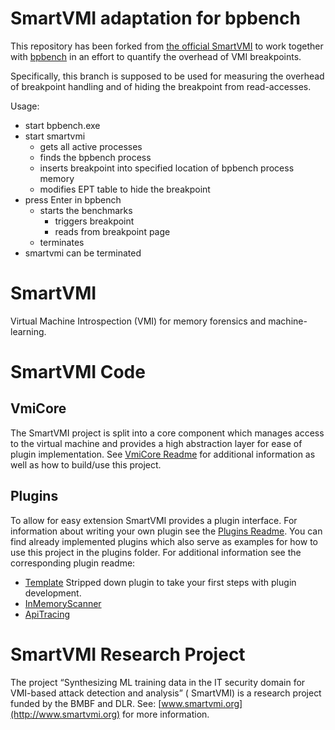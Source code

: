 # SmartVMI adaptation for bpbench

This repository has been forked from [the official SmartVMI](https://github.com/GDATASoftwareAG/smartvmi) to work
together with [bpbench](https://github.com/lbeierlieb/bpbench) in an effort to quantify the overhead of VMI
breakpoints.

Specifically, this branch is supposed to be used for measuring the overhead of breakpoint handling and of hiding
the breakpoint from read-accesses.

Usage:
* start bpbench.exe
* start smartvmi
  * gets all active processes
  * finds the bpbench process
  * inserts breakpoint into specified location of bpbench process memory
  * modifies EPT table to hide the breakpoint
* press Enter in bpbench
  * starts the benchmarks
    * triggers breakpoint
    * reads from breakpoint page
  * terminates
* smartvmi can be terminated

# SmartVMI

Virtual Machine Introspection (VMI) for memory forensics and machine-learning.

# SmartVMI Code

## VmiCore

The SmartVMI project is split into a core component which manages access to the virtual machine and provides a high
abstraction layer for ease of plugin implementation.
See [VmiCore Readme](vmicore/Readme.md) for additional information as well as how to build/use this project.

## Plugins

To allow for easy extension SmartVMI provides a plugin interface. For information about writing your own plugin see
the [Plugins Readme](plugins/Readme.md).
You can find already implemented plugins which also serve as examples for how to use this project in the plugins folder.
For additional information see the corresponding plugin readme:

* [Template](plugins/template/Readme.md) Stripped down plugin to take your first steps with plugin development.
* [InMemoryScanner](plugins/inmemoryscanner/Readme.md)
* [ApiTracing](plugins/apitracing/Readme.md)

# SmartVMI Research Project

The project “Synthesizing ML training data in the IT security domain for VMI-based attack detection and analysis” (
SmartVMI) is a research project funded by the BMBF and DLR.
See: [www.smartvmi.org](http://www.smartvmi.org) for more information.
